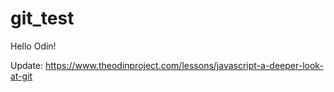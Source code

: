 # git_test

Hello Odin!

Update: https://www.theodinproject.com/lessons/javascript-a-deeper-look-at-git